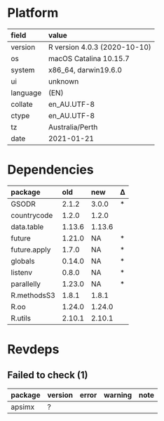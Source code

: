# Platform

|field    |value                        |
|:--------|:----------------------------|
|version  |R version 4.0.3 (2020-10-10) |
|os       |macOS Catalina 10.15.7       |
|system   |x86_64, darwin19.6.0         |
|ui       |unknown                      |
|language |(EN)                         |
|collate  |en_AU.UTF-8                  |
|ctype    |en_AU.UTF-8                  |
|tz       |Australia/Perth              |
|date     |2021-01-21                   |

# Dependencies

|package      |old    |new    |Δ  |
|:------------|:------|:------|:--|
|GSODR        |2.1.2  |3.0.0  |*  |
|countrycode  |1.2.0  |1.2.0  |   |
|data.table   |1.13.6 |1.13.6 |   |
|future       |1.21.0 |NA     |*  |
|future.apply |1.7.0  |NA     |*  |
|globals      |0.14.0 |NA     |*  |
|listenv      |0.8.0  |NA     |*  |
|parallelly   |1.23.0 |NA     |*  |
|R.methodsS3  |1.8.1  |1.8.1  |   |
|R.oo         |1.24.0 |1.24.0 |   |
|R.utils      |2.10.1 |2.10.1 |   |

# Revdeps

## Failed to check (1)

|package |version |error |warning |note |
|:-------|:-------|:-----|:-------|:----|
|apsimx  |?       |      |        |     |

